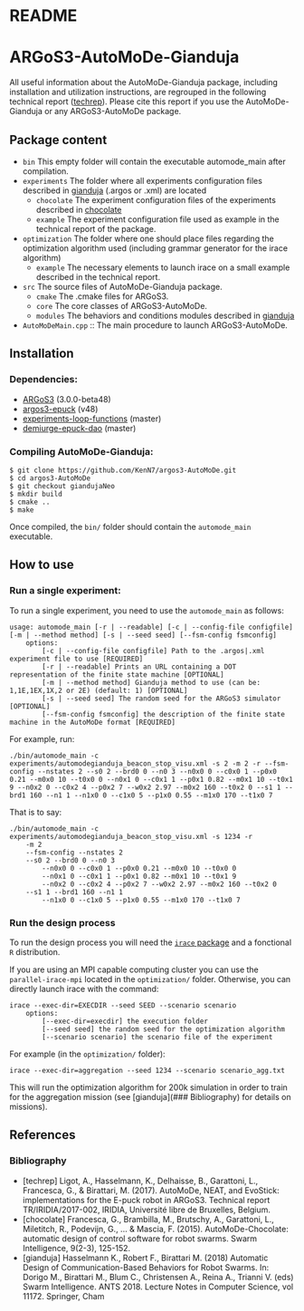 # README
ARGoS3-AutoMoDe-Gianduja
=====================

All useful information about the AutoMoDe-Gianduja package, including
installation and utilization instructions, are regrouped in the
following technical report ([techrep](#bibliography)). Please cite this report if
you use the AutoMoDe-Gianduja or any ARGoS3-AutoMoDe package.

## Package content

- `bin` This empty folder will contain the executable automode_main
after compilation.
- `experiments` The folder where all experiments configuration files
described in [gianduja](#bibliography) (.argos or .xml) are located
    - `chocolate` The experiment configuration files of the
        experiments described in [chocolate](#bibliography)
    - `example` The experiment configuration file used as example in
        the technical report of the package.
- `optimization` The folder where one should place files regarding
    the optimization algorithm used (including grammar generator for
    the irace algorithm)
    - `example` The necessary elements to launch irace on a small example described in the technical report.
- `src` The source files of AutoMoDe-Gianduja package.
    - `cmake` The .cmake files for ARGoS3.
    - `core` The core classes of ARGoS3-AutoMoDe.
    - `modules` The behaviors and conditions modules described in [gianduja](#bibliography)
- `AutoMoDeMain.cpp` :: The main procedure to launch ARGoS3-AutoMoDe.


## Installation
### Dependencies:
- [ARGoS3](https://github.com/ilpincy/argos3) (3.0.0-beta48)
- [argos3-epuck](https://github.com/demiurge-project/argos3-epuck) (v48)
- [experiments-loop-functions](https://github.com/demiurge-project/experiments-loop-functions) (master)
- [demiurge-epuck-dao](https://github.com/demiurge-project/demiurge-epuck-dao) (master)

### Compiling AutoMoDe-Gianduja:
    $ git clone https://github.com/KenN7/argos3-AutoMoDe.git
    $ cd argos3-AutoMoDe
    $ git checkout giandujaNeo
    $ mkdir build
    $ cmake ..
    $ make

Once compiled, the `bin/` folder should contain the `automode_main`
executable.

## How to use
### Run a single experiment:
To run a single experiment, you need to use the `automode_main`
as follows:

    usage: automode_main [-r | --readable] [-c | --config-file configfile] [-m | --method method] [-s | --seed seed] [--fsm-config fsmconfig]
        options:
            [-c | --config-file configfile] Path to the .argos|.xml experiment file to use [REQUIRED]
            [-r | --readable] Prints an URL containing a DOT representation of the finite state machine [OPTIONAL]
            [-m | --method method] Gianduja method to use (can be: 1,1E,1EX,1X,2 or 2E) (default: 1) [OPTIONAL]
            [-s | --seed seed] The random seed for the ARGoS3 simulator [OPTIONAL]
            [--fsm-config fsmconfig] the description of the finite state machine in the AutoMoDe format [REQUIRED]

For example, run:

    ./bin/automode_main -c experiments/automodegianduja_beacon_stop_visu.xml -s 2 -m 2 -r --fsm-config --nstates 2 --s0 2 --brd0 0 --n0 3 --n0x0 0 --c0x0 1 --p0x0 0.21 --m0x0 10 --t0x0 0 --n0x1 0 --c0x1 1 --p0x1 0.82 --m0x1 10 --t0x1 9 --n0x2 0 --c0x2 4 --p0x2 7 --w0x2 2.97 --m0x2 160 --t0x2 0 --s1 1 --brd1 160 --n1 1 --n1x0 0 --c1x0 5 --p1x0 0.55 --m1x0 170 --t1x0 7

That is to say:

    ./bin/automode_main -c experiments/automodegianduja_beacon_stop_visu.xml -s 1234 -r
        -m 2
        --fsm-config --nstates 2
        --s0 2 --brd0 0 --n0 3
            --n0x0 0 --c0x0 1 --p0x0 0.21 --m0x0 10 --t0x0 0
            --n0x1 0 --c0x1 1 --p0x1 0.82 --m0x1 10 --t0x1 9
            --n0x2 0 --c0x2 4 --p0x2 7 --w0x2 2.97 --m0x2 160 --t0x2 0
        --s1 1 --brd1 160 --n1 1
            --n1x0 0 --c1x0 5 --p1x0 0.55 --m1x0 170 --t1x0 7

### Run the design process
To run the design process you will need the
[`irace` package](http://iridia.ulb.ac.be/irace/) and a
fonctional `R` distribution.

If you are using an MPI capable computing cluster you can use the
`parallel-irace-mpi` located in the `optimization/` folder.
Otherwise, you can directly launch irace with the command:

    irace --exec-dir=EXECDIR --seed SEED --scenario scenario
        options:
            [--exec-dir=execdir] the execution folder
            [--seed seed] the random seed for the optimization algorithm
            [--scenario scenario] the scenario file of the experiment

For example (in the `optimization/` folder):

    irace --exec-dir=aggregation --seed 1234 --scenario scenario_agg.txt

This will run the optimization algorithm for 200k simulation in order
to train for the aggregation mission (see [gianduja](### Bibliography) for details
on missions).



## References
### Bibliography

- [techrep] Ligot, A., Hasselmann, K., Delhaisse, B., Garattoni, L., Francesca, G., & Birattari, M. (2017). AutoMoDe, NEAT, and EvoStick: implementations for the E-puck robot in ARGoS3. Technical report TR/IRIDIA/2017-002, IRIDIA, Université libre de Bruxelles, Belgium.
- [chocolate] Francesca, G., Brambilla, M., Brutschy, A., Garattoni, L., Miletitch, R., Podevijn, G., ... & Mascia, F. (2015). AutoMoDe-Chocolate: automatic design of control software for robot swarms. Swarm Intelligence, 9(2-3), 125-152.
- [gianduja] Hasselmann K., Robert F., Birattari M. (2018) Automatic Design of Communication-Based Behaviors for Robot Swarms. In: Dorigo M., Birattari M., Blum C., Christensen A., Reina A., Trianni V. (eds) Swarm Intelligence. ANTS 2018. Lecture Notes in Computer Science, vol 11172. Springer, Cham
